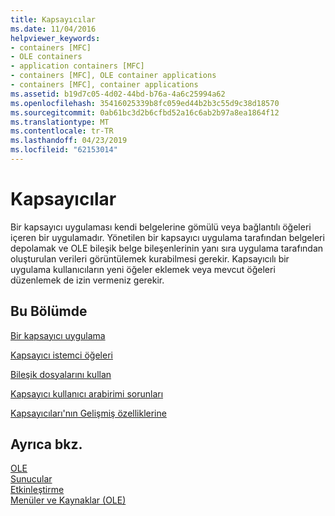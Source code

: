 ```yaml
---
title: Kapsayıcılar
ms.date: 11/04/2016
helpviewer_keywords:
- containers [MFC]
- OLE containers
- application containers [MFC]
- containers [MFC], OLE container applications
- containers [MFC], container applications
ms.assetid: b19d7c05-4d02-44bd-b76a-4a6c25994a62
ms.openlocfilehash: 35416025339b8fc059ed44b2b3c55d9c38d18570
ms.sourcegitcommit: 0ab61bc3d2b6cfbd52a16c6ab2b97a8ea1864f12
ms.translationtype: MT
ms.contentlocale: tr-TR
ms.lasthandoff: 04/23/2019
ms.locfileid: "62153014"
---
```

# <a name="containers"></a>Kapsayıcılar

Bir kapsayıcı uygulaması kendi belgelerine gömülü veya bağlantılı öğeleri içeren bir uygulamadır. Yönetilen bir kapsayıcı uygulama tarafından belgeleri depolamak ve OLE bileşik belge bileşenlerinin yanı sıra uygulama tarafından oluşturulan verileri görüntülemek kurabilmesi gerekir. Kapsayıcılı bir uygulama kullanıcıların yeni öğeler eklemek veya mevcut öğeleri düzenlemek de izin vermeniz gerekir.

## <a name="in-this-section"></a>Bu Bölümde

[Bir kapsayıcı uygulama](../mfc/containers-implementing-a-container.md)

[Kapsayıcı istemci öğeleri](../mfc/containers-client-items.md)

[Bileşik dosyalarını kullan](../mfc/containers-compound-files.md)

[Kapsayıcı kullanıcı arabirimi sorunları](../mfc/containers-user-interface-issues.md)

[Kapsayıcıları'nın Gelişmiş özelliklerine](../mfc/containers-advanced-features.md)

## <a name="see-also"></a>Ayrıca bkz.

[OLE](../mfc/ole-in-mfc.md)<br/>
[Sunucular](../mfc/servers.md)<br/>
[Etkinleştirme](../mfc/activation-cpp.md)<br/>
[Menüler ve Kaynaklar (OLE)](../mfc/menus-and-resources-ole.md)
